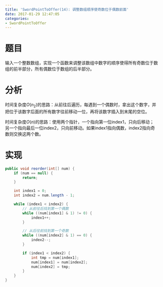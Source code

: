 ```yaml
---
title: 'SwordPointToOffer(14): 调整数组顺序使奇数位于偶数前面'
date: 2017-01-29 12:47:05
categories:
- SwordPointToOffer
---
```


# 题目
输入一个整数数组，实现一个函数来调整该数组中数字的顺序使得所有奇数位于数组的前半部分，所有偶数位于数组的后半部分。

# 分析
时间复杂度$O(n_2)$的思路：从前往后遍历，每遇到一个偶数时，拿出这个数字，并把位于该数字后面的所有数字往前移动一位，再将该数字插入到末尾的空位。

时间复杂度$O(n)$的思路：使用两个指针，一个指向第一位index1，只向后移动；另一个指向最后一位index2，只向前移动。如果index1指向偶数，index2指向奇数则交换这两个数。

# 实现
```java
public void reorder(int[] num) {
    if (num == null) {
        return;
    }

    int index1 = 0;
    int index2 = num.length - 1;

    while (index1 < index2) {
        // 从前往后找到第一个偶数
        while ((num[index1] & 1) != 0) {
            index1++;
        }

        // 从后往前找到第一个奇数
        while ((num[index2] & 1) == 0) {
            index2--;
        }

        if (index1 < index2) {
            int tmp = num[index1];
            num[index1] = num[index2];
            num[index2] = tmp;
        }
    }
}
```